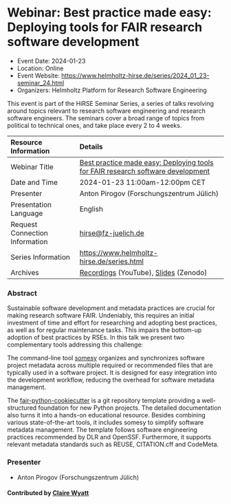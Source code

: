 # Webinar: Best practice made easy: Deploying tools for FAIR research software development

- Event Date: 2024-01-23
- Location: Online
- Event Website: <https://www.helmholtz-hirse.de/series/2024_01_23-seminar_24.html>
- Organizers: Helmholtz Platform for Research Software Engineering

This event is part of the HiRSE Seminar Series, a series of talks revolving around topics relevant to research software engineering and research software engineers. The seminars cover a broad range of topics from political to technical ones, and take place every 2 to 4 weeks.

Resource Information | Details
:--- | :---			   
Webinar Title | [Best practice made easy: Deploying tools for FAIR research software development](https://www.helmholtz-hirse.de/series/2024_01_23-seminar_24.html)
Date and Time | 2024-01-23 11:00am-12:00pm CET
Presenter | Anton Pirogov (Forschungszentrum Jülich)
Presentation Language | English
Request Connection Information | [hirse@fz-juelich.de](mailto:hirse@fz-juelich.de)
Series Information | <https://www.helmholtz-hirse.de/series.html>
Archives | [Recordings](https://www.youtube.com/@Helmholtz_Platform_for_RSE) (YouTube), [Slides](https://zenodo.org/communities/hirse/) (Zenodo)

### Abstract

Sustainable software development and metadata practices are crucial for making research software FAIR. Undeniably, this requires an initial investment of time and effort for researching and adopting best practices, as well as for regular maintenance tasks. This impairs the bottom-up adoption of best practices by RSEs. In this talk we present two complementary tools addressing this challenge:

The command-line tool [somesy](https://pypi.org/project/somesy) organizes and synchronizes software project metadata across multiple required or recommended files that are typically used in a software project. It is designed for easy integration into the development workflow, reducing the overhead for software metadata management.

The [fair-python-cookiecutter](https://github.com/Materials-Data-Science-and-Informatics/fair-python-cookiecutter) is a git repository template providing a well-structured foundation for new Python projects. The detailed documentation also turns it into a hands-on educational resource. Besides combining various state-of-the-art tools, it includes somesy to simplify software metadata management. The template follows software engineering practices recommended by DLR and OpenSSF. Furthermore, it supports relevant metadata standards such as REUSE, CITATION.cff and CodeMeta.

### Presenter

- Anton Pirogov (Forschungszentrum Jülich)

#### Contributed by [Claire Wyatt](https://github.com/ClaireWyatt)

<!---
Publish: yes
Topics: software interoperability, software sustainability, reproducibility, software publishing and citation
--->
